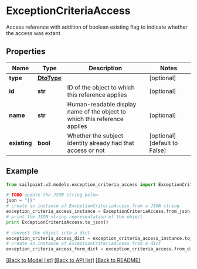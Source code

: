 # ExceptionCriteriaAccess

Access reference with addition of boolean existing flag to indicate whether the access was extant

## Properties
Name | Type | Description | Notes
------------ | ------------- | ------------- | -------------
**type** | [**DtoType**](DtoType.md) |  | [optional] 
**id** | **str** | ID of the object to which this reference applies | [optional] 
**name** | **str** | Human-readable display name of the object to which this reference applies | [optional] 
**existing** | **bool** | Whether the subject identity already had that access or not | [optional] [default to False]

## Example

```python
from sailpoint.v3.models.exception_criteria_access import ExceptionCriteriaAccess

# TODO update the JSON string below
json = "{}"
# create an instance of ExceptionCriteriaAccess from a JSON string
exception_criteria_access_instance = ExceptionCriteriaAccess.from_json(json)
# print the JSON string representation of the object
print ExceptionCriteriaAccess.to_json()

# convert the object into a dict
exception_criteria_access_dict = exception_criteria_access_instance.to_dict()
# create an instance of ExceptionCriteriaAccess from a dict
exception_criteria_access_form_dict = exception_criteria_access.from_dict(exception_criteria_access_dict)
```
[[Back to Model list]](../README.md#documentation-for-models) [[Back to API list]](../README.md#documentation-for-api-endpoints) [[Back to README]](../README.md)


